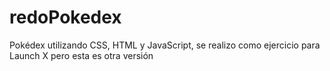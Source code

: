 # redoPokedex
Pokédex utilizando CSS, HTML y JavaScript, se realizo como ejercicio para Launch X pero esta es otra versión
